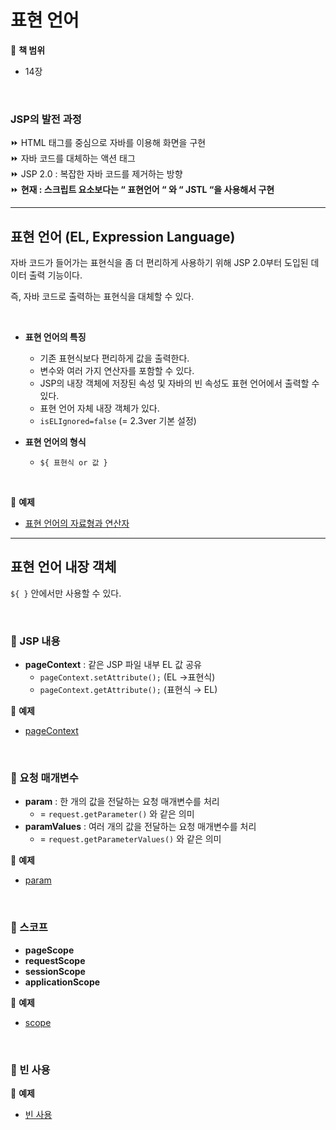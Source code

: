 # 표현 언어
:milky_way: **책 범위**
- 14장

<br>

### JSP의 발전 과정
:fast_forward: HTML 태그를 중심으로 자바를 이용해 화면을 구현 <br>
:fast_forward: 자바 코드를 대체하는 액션 태그 <br>
:fast_forward: JSP 2.0 : 복잡한 자바 코드를 제거하는 방향 <br>
:fast_forward: **현재 : 스크립트 요소보다는 “ 표현언어 “ 와 “ JSTL “을 사용해서 구현**

---
    
## 표현 언어 (EL, Expression Language)

자바 코드가 들어가는 표현식을 좀 더 편리하게 사용하기 위해 JSP 2.0부터 도입된 데이터 출력 기능이다.

즉, 자바 코드로 출력하는 표현식을 대체할 수 있다.

<br>

- **표현 언어의 특징**
    - 기존 표현식보다 편리하게 값을 출력한다.
    - 변수와 여러 가지 연산자를 포함할 수 있다.
    - JSP의 내장 객체에 저장된 속성 및 자바의 빈 속성도 표현 언어에서 출력할 수 있다.
    - 표현 언어 자체 내장 객체가 있다.
    - `isELIgnored=false` (=  2.3ver 기본 설정)
    
- **표현 언어의 형식**
    - `${ 표현식 or 값 }`

<br>

:milky_way: **예제**
- [표현 언어의 자료형과 연산자](./test/el/eltest1.jsp)

---

## 표현 언어 내장 객체

`${ }` 안에서만 사용할 수 있다.

<br>

### :dolphin: JSP 내용

- **pageContext** : 같은 JSP 파일 내부 EL 값 공유
    - `pageContext.setAttribute();`  (EL →표현식)
    - `pageContext.getAttribute();`  (표현식 → EL)
    
:milky_way: **예제**
- [pageContext](./test/el/pageContext)

<br>

### :dolphin: 요청 매개변수

- **param** : 한 개의 값을 전달하는 요청 매개변수를 처리
    - = `request.getParameter()` 와 같은 의미
- **paramValues** : 여러 개의 값을 전달하는 요청 매개변수를 처리
    - = `request.getParameterValues()` 와 같은 의미
    
:milky_way: **예제**
- [param](./test/el/param)
    
<br>

### :dolphin: 스코프

- **pageScope**
- **requestScope**
- **sessionScope**
- **applicationScope**

:milky_way: **예제**
- [scope](./test/el/scope)

<br>

### :dolphin: 빈 사용
:milky_way: **예제**
- [빈 사용](./test/el/eltest4.jsp)